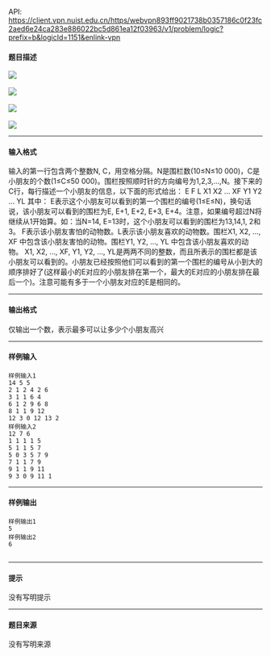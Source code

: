 API: https://client.vpn.nuist.edu.cn/https/webvpn893ff9021738b0357186c0f23fc2aed6e24ca283e886022bc5d861ea12f03963/v1/problem/logic?prefix=b&logicId=1151&enlink-vpn

#### 题目描述

![](../file/1151_0.jpg) 

![](../file/1151_1.jpg) 

![](../file/1151_2.jpg) 

![](../file/1151_3.jpg)

---

#### 输入格式

输入的第一行包含两个整数N, C，用空格分隔。N是围栏数(10≤N≤10 000)，C是小朋友的个数(1≤C≤50 000)。围栏按照顺时针的方向编号为1,2,3,…,N。接下来的C行，每行描述一个小朋友的信息，以下面的形式给出： E F L X1 X2 … XF Y1 Y2 … YL 其中： E表示这个小朋友可以看到的第一个围栏的编号(1≤E≤N)，换句话说，该小朋友可以看到的围栏为E, E+1, E+2, E+3, E+4。注意，如果编号超过N将继续从1开始算。如：当N=14, E=13时，这个小朋友可以看到的围栏为13,14,1, 2和3。 F表示该小朋友害怕的动物数。L表示该小朋友喜欢的动物数。围栏X1, X2, …, XF 中包含该小朋友害怕的动物。围栏Y1, Y2, …, YL 中包含该小朋友喜欢的动物。 X1, X2, …, XF, Y1, Y2, …, YL是两两不同的整数，而且所表示的围栏都是该小朋友可以看到的。小朋友已经按照他们可以看到的第一个围栏的编号从小到大的顺序排好了(这样最小的E对应的小朋友排在第一个，最大的E对应的小朋友排在最后一个)。注意可能有多于一个小朋友对应的E是相同的。

---

#### 输出格式

仅输出一个数，表示最多可以让多少个小朋友高兴

---

#### 样例输入
```
样例输入1 
14 5 5
2 1 2 4 2 6
3 1 1 6 4
6 1 2 9 6 8
8 1 1 9 12
12 3 0 12 13 2
样例输入2 
12 7 6
1 1 1 1 5
5 1 1 5 7
5 0 3 5 7 9
7 1 1 7 9
9 1 1 9 11
9 3 0 9 11 1
```

---

#### 样例输出
```
样例输出1
5
样例输出2
6


```

---

#### 提示

没有写明提示

---

#### 题目来源

没有写明来源